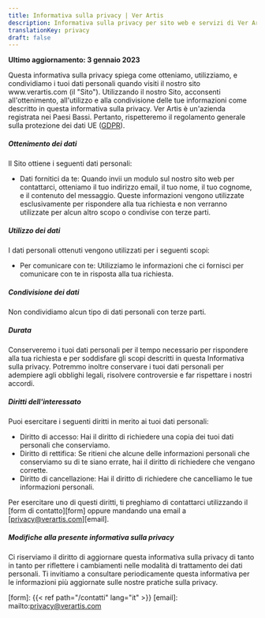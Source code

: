 ```yaml
---
title: Informativa sulla privacy | Ver Artis
description: Informativa sulla privacy per sito web e servizi di Ver Artis
translationKey: privacy
draft: false
---
```


**Ultimo aggiornamento: 3 gennaio 2023**

Questa informativa sulla privacy spiega come otteniamo, utilizziamo, e
condividiamo i tuoi dati personali quando visiti il nostro sito
www.[]()verartis.com (il "Sito"). Utilizzando il nostro Sito, acconsenti
all'ottenimento, all'utilizzo e alla condivisione delle tue informazioni come
descritto in questa informativa sulla privacy. Ver Artis è un'azienda registrata
nei Paesi Bassi. Pertanto, rispetteremo il regolamento generale sulla protezione
dei dati UE ([GDPR][gdpr]).

##### Ottenimento dei dati

Il Sito ottiene i seguenti dati personali:

- Dati fornitici da te: Quando invii un modulo sul nostro sito web per
  contattarci, otteniamo il tuo indirizzo email, il tuo nome, il tuo cognome, e
  il contenuto del messaggio. Queste informazioni vengono utilizzate
  esclusivamente per rispondere alla tua richiesta e non verranno utilizzate per
  alcun altro scopo o condivise con terze parti.

##### Utilizzo dei dati

I dati personali ottenuti vengono utilizzati per i seguenti scopi:

- Per comunicare con te: Utilizziamo le informazioni che ci fornisci per
  comunicare con te in risposta alla tua richiesta.

##### Condivisione dei dati

Non condividiamo alcun tipo di dati personali con terze parti.

##### Durata

Conserveremo i tuoi dati personali per il tempo necessario per rispondere alla
tua richiesta e per soddisfare gli scopi descritti in questa Informativa sulla
privacy. Potremmo inoltre conservare i tuoi dati personali per adempiere agli
obblighi legali, risolvere controversie e far rispettare i nostri accordi.

##### Diritti dell'interessato

Puoi esercitare i seguenti diritti in merito ai tuoi dati personali:

- Diritto di accesso: Hai il diritto di richiedere una copia dei tuoi dati
  personali che conserviamo.
- Diritto di rettifica: Se ritieni che alcune delle informazioni personali che
  conserviamo su di te siano errate, hai il diritto di richiedere che vengano
  corrette.
- Diritto di cancellazione: Hai il diritto di richiedere che cancelliamo le tue
  informazioni personali.

Per esercitare uno di questi diritti, ti preghiamo di contattarci utilizzando il
[form di contatto][form] oppure mandando una email a
[privacy@verartis.com][email].

##### Modifiche alla presente informativa sulla privacy

Ci riserviamo il diritto di aggiornare questa informativa sulla privacy di tanto
in tanto per riflettere i cambiamenti nelle modalità di trattamento dei dati
personali. Ti invitiamo a consultare periodicamente questa informativa per le
informazioni più aggiornate sulle nostre pratiche sulla privacy.

[gdpr]: https://it.wikipedia.org/wiki/Regolamento_generale_sulla_protezione_dei_dati
[form]: {{< ref path="/contatti" lang="it" >}}
[email]: mailto:privacy@verartis.com
